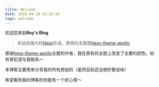 ```yaml
---
title: Welcome
date: 2018-04-10 15:24:16
tags: welcome
---
```


欢迎您来到**Roy's Blog**

> 本站由强大的[Hexo](https://hexo.io/)生成，使用的主题是[hexo-theme-apollo](https://github.com/pinggod/hexo-theme-apollo)
<!-- more -->

感谢[hexo-theme-apollo](https://github.com/pinggod/hexo-theme-apollo)主题的作者，我在原有的主题上改变了主要的颜色，如有冒犯请与我联系～

本博客主要用来分享我的所有想说的（虽然目前还没想好要说啥）

希望看到我的博客的你能有一个好心情～
